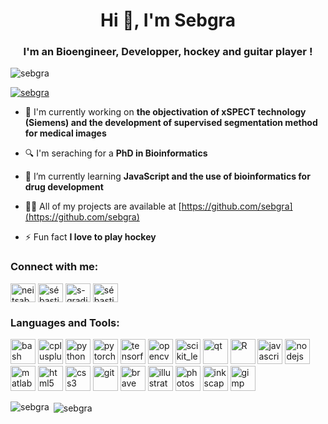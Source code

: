 <h1 align="center">Hi 👋, I'm Sebgra</h1>
<h3 align="center">I'm an Bioengineer, Developper, hockey and guitar player !</h3>

<p align="left"> <img src="https://komarev.com/ghpvc/?username=sebgra&label=Profile%20views&color=0e75b6&style=flat" alt="sebgra" /> </p>

<p align="left"> <a href="https://github.com/ryo-ma/github-profile-trophy"><img src="https://github-profile-trophy.vercel.app/?username=sebgra" alt="sebgra" /></a> </p>

- 🔭 I'm currently working on **the objectivation of xSPECT technology (Siemens) and the development of supervised segmentation method for medical images**

- :mag: I'm seraching for a **PhD in Bioinformatics**

- 🌱 I’m currently learning **JavaScript and the use of bioinformatics for drug development**

- 👨‍💻 All of my projects are available at [https://github.com/sebgra](https://github.com/sebgra)

- ⚡ Fun fact **I love to play hockey**

<h3 align="left">Connect with me:</h3>
<p align="left">
<a href="https://twitter.com/neitsabes19" target="blank"><img align="center" src="https://cdn.jsdelivr.net/npm/simple-icons@3.0.1/icons/twitter.svg" alt="neitsabes19" height="30" width="40" /></a>
<a href="https://linkedin.com/in/sebastien-gradit/" target="blank"><img align="center" src="https://cdn.jsdelivr.net/npm/simple-icons@3.0.1/icons/linkedin.svg" alt="sébastien gradit" height="30" width="40" /></a>
<a href="https://stackoverflow.com/users/10441276/s-gradit" target="blank"><img align="center" src="https://cdn.jsdelivr.net/npm/simple-icons@3.0.1/icons/stackoverflow.svg" alt="s-gradit" height="30" width="40" /></a>
<a href="https://kaggle.com/sbastiengradit" target="blank"><img align="center" src="https://cdn.jsdelivr.net/npm/simple-icons@3.0.1/icons/kaggle.svg" alt="sébastien gradit" height="30" width="40" /></a>
</p>

<h3 align="left">Languages and Tools:</h3>
<p align="left"> 
	<img src="https://www.vectorlogo.zone/logos/gnu_bash/gnu_bash-icon.svg" alt="bash" width="40" height="40"/> 
	<img src="https://devicons.github.io/devicon/devicon.git/icons/cplusplus/cplusplus-original.svg" alt="cplusplus" width="40" height="40"/> 
	<img src="https://devicons.github.io/devicon/devicon.git/icons/python/python-original.svg" alt="python" width="40" height="40"/> 
	<img src="https://www.vectorlogo.zone/logos/pytorch/pytorch-icon.svg" alt="pytorch" width="40" height="40"/> 
	<img src="https://www.vectorlogo.zone/logos/tensorflow/tensorflow-icon.svg" alt="tensorflow" width="40" height="40"/>
	<img src="https://www.vectorlogo.zone/logos/opencv/opencv-icon.svg" alt="opencv" width="40" height="40"/>
	<img src="https://upload.wikimedia.org/wikipedia/commons/0/05/Scikit_learn_logo_small.svg" alt="scikit_learn" width="40" height="40"/>
	<img src="https://upload.wikimedia.org/wikipedia/commons/0/0b/Qt_logo_2016.svg" alt="qt" width="40" height="40"/>
	<img src="https://www.vectorlogo.zone/logos/r-project/r-project-official.svg" alt="R" width="40" height="40"/> 
	<img src="https://devicons.github.io/devicon/devicon.git/icons/javascript/javascript-original.svg" alt="javascript" width="40" height="40"/> 
	<img src="https://devicons.github.io/devicon/devicon.git/icons/nodejs/nodejs-original-wordmark.svg" alt="nodejs" width="40" height="40"/> 
	<img src="https://raw.githubusercontent.com/simple-icons/simple-icons/master/icons/mathworks.svg" alt="matlab" width="40" height="40"/> 
	<img src="https://devicons.github.io/devicon/devicon.git/icons/html5/html5-original-wordmark.svg" alt="html5" width="40" height="40"/> 
	<img src="https://devicons.github.io/devicon/devicon.git/icons/css3/css3-original-wordmark.svg" alt="css3" width="40" height="40"/> 
	<img src="https://www.vectorlogo.zone/logos/git-scm/git-scm-icon.svg" alt="git" width="40" height="40"/> 
	<img src="https://www.vectorlogo.zone/logos/brave/brave-icon.svg" alt="brave" width="40" height="40"/>
	<img src="https://www.vectorlogo.zone/logos/adobe_illustrator/adobe_illustrator-icon.svg" alt="illustrator" width="40" height="40"/>  
	<img src="https://devicons.github.io/devicon/devicon.git/icons/photoshop/photoshop-plain.svg" alt="photoshop" width="40" height="40"/> 
	<img src="https://devicon.dev/devicon.git/icons/inkscape/inkscape-original.svg" alt="inkscape" width="40" height="40"/> 
	<img src="https://devicon.dev/devicon.git/icons/gimp/gimp-original.svg" alt="gimp" width="40" height="40"/> 	
	 </p>

<p><img align="left" src="https://github-readme-stats.vercel.app/api/top-langs?username=sebgra&show_icons=true&locale=en&layout=compact" alt="sebgra" /></p>

<p>&nbsp;<img align="center" src="https://github-readme-stats.vercel.app/api?username=sebgra&show_icons=true&locale=en" alt="sebgra" /></p>

